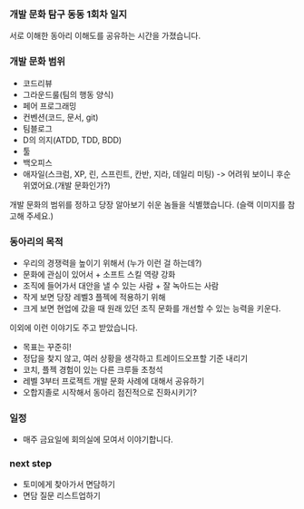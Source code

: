 ### 개발 문화 탐구 동동 1회차 일지

서로 이해한 동아리 이해도를 공유하는 시간을 가졌습니다.

### 개발 문화 범위

- 코드리뷰
- 그라운드룰(팀의 행동 양식)
- 페어 프로그래밍
- 컨벤션(코드, 문서, git)
- 팀블로그
- D의 의지(ATDD, TDD, BDD)
- 툴
- 백오피스
- 애자일(스크럼, XP, 린, 스프린트, 칸반, 지라, 데일리 미팅) -> 어려워 보이니 후순위였어요.(개발 문화인가?)

개발 문화의 범위를 정하고 당장 알아보기 쉬운 놈들을 식별했습니다. (슬랙 이미지를 참고해 주세요.)

### 동아리의 목적

- 우리의 경쟁력을 높이기 위해서 (누가 이런 걸 하는데?)
- 문화에 관심이 있어서 + 소프트 스킬 역량 강화
- 조직에 들어가서 대안을 낼 수 있는 사람 + 잘 녹아드는 사람
- 작게 보면 당장 레벨3 플젝에 적용하기 위해
- 크게 보면 현업에 갔을 때 원래 있던 조직 문화를 개선할 수 있는 능력을 키운다.

이외에 이런 이야기도 주고 받았습니다.

- 목표는 꾸준히!
- 정답을 찾지 않고, 여러 상황을 생각하고 트레이드오프할 기준 내리기
- 코치, 플젝 경험이 있는 다른 크루들 초청석
- 레벨 3부터 프로젝트 개발 문화 사례에 대해서 공유하기
- 오합지졸로 시작해서 동아리 점진적으로 진화시키기?

### 일정

- 매주 금요일에 회의실에 모여서 이야기합니다.

### next step

- 토미에게 찾아가서 면담하기
- 면담 질문 리스트업하기
